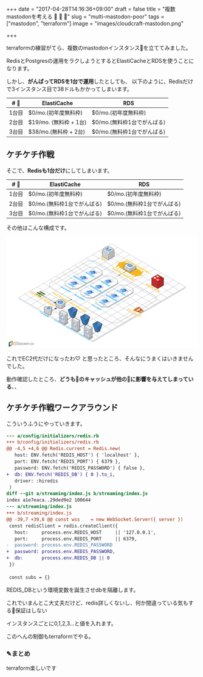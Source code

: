 +++
date = "2017-04-28T14:16:36+09:00"
draft = false
title = "複数mastodonを考える 🐘   🐘   🐘"
slug = "multi-mastodon-poor"
tags = ["mastodon", "terraform"]
image = "images/cloudcraft-mastodon.png"

+++

terraformの練習がてら、複数のmastodonインスタンス🐘を立ててみました。

<!--more-->

RedisとPostgresの運用をラクしようとするとElastiCacheとRDSを使うことになります。

しかし、**がんばってRDSを1台で運用**したとしても、
以下のように、Redisだけで3インスタンス目で38ドルもかかってしまいます。

| # 🐘   | ElastiCache    | RDS                |
|-----|----------------|--------------------|
| 1台目 | $0/mo.(初年度無料枠)   | $0/mo.(初年度無料枠)        |
| 2台目 | $19/mo. (無料枠 + 1台) | $0/mo.(無料枠1台でがんばる) |
| 3台目 | $38/mo.(無料枠 + 2台) | $0/mo.(無料枠1台でがんばる) |

## ケチケチ作戦

そこで、**Redisも1台だけ**にしてしまいます。

| # 🐘   | ElastiCache    | RDS                |
|-----|----------------|--------------------|
| 1台目 | $0/mo.(初年度無料枠)   | $0/mo.(初年度無料枠)        |
| 2台目 | $0/mo.(無料枠1台でがんばる) | $0/mo.(無料枠1台でがんばる) |
| 3台目 | $0/mo.(無料枠1台でがんばる) | $0/mo.(無料枠1台でがんばる) |


その他はこんな構成です。

<img alt="slack" src="/images/cloudcraft-mastodon.png" width=1600>


これでEC2代だけになったわ♡ と思ったところ、そんなにうまくはいきませんでした。

動作確認したところ、**どうも🐘のキャッシュが他の🐘に影響を与えてしまっている**、、

## ケチケチ作戦ワークアラウンド

こういうふうにやっていきます。

```diff
--- a/config/initializers/redis.rb
+++ b/config/initializers/redis.rb
@@ -4,5 +4,6 @@ Redis.current = Redis.new(
   host: ENV.fetch('REDIS_HOST') { 'localhost' },
   port: ENV.fetch('REDIS_PORT') { 6379 },
   password: ENV.fetch('REDIS_PASSWORD') { false },
+  db: ENV.fetch('REDIS_DB') { 0 }.to_i,
   driver: :hiredis
 )
diff --git a/streaming/index.js b/streaming/index.js
index a1e7eaca..29ded9e2 100644
--- a/streaming/index.js
+++ b/streaming/index.js
@@ -39,7 +39,8 @@ const wss    = new WebSocket.Server({ server })
 const redisClient = redis.createClient({
   host:     process.env.REDIS_HOST     || '127.0.0.1',
   port:     process.env.REDIS_PORT     || 6379,
-  password: process.env.REDIS_PASSWORD
+  password: process.env.REDIS_PASSWORD,
+  db:       process.env.REDIS_DB || 0
 })

 const subs = {}
```

REDIS_DBという環境変数を誕生させdbを隔離します。

これでいまんとこ大丈夫だけど、redis詳しくないし、何か間違っている気もする🎲保証はしない

インスタンスごとに0,1,2,3...と値を入れます。

このへんの制御もterraformでやる。

### ✎まとめ

terraform楽しいです
<script type="text/javascript" src="/js/prism.js" async></script>
